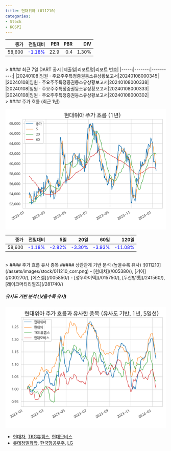 ```yaml
---
title: 현대위아 (011210)
categories:
- Stock
- KOSPI
---
```


|종가|전일대비|PER|PBR|DIV|
|---:|-------:|--:|--:|--:|
|58,600|<span style="color: blue">-1.18%</span>|22.9|0.4|1.30%|

<!-- more -->

<br>
> #### 최근 7일 DART 공시
|제출일|리포트명|리포트 번호|
|-----:|-------:|----------:|
|20240108|임원ㆍ주요주주특정증권등소유상황보고서|20240108000345|
|20240108|임원ㆍ주요주주특정증권등소유상황보고서|20240108000338|
|20240108|임원ㆍ주요주주특정증권등소유상황보고서|20240108000333|
|20240108|임원ㆍ주요주주특정증권등소유상황보고서|20240108000302|

<br>
> #### 주가 흐름 (최근 1년)

![011210](/assets/images/stock/011210.png)

|종가|전일대비|5일|20일|60일|120일|
|---:|-------:|--:|---:|---:|----:|
|58,600|<span style="color: blue">-1.18%</span>|<span style="color: blue">-2.82%</span>|<span style="color: blue">-3.30%</span>|<span style="color: blue">-3.93%</span>|<span style="color: blue">-11.08%</span>|

<br>
> #### 주가 흐름 유사 종목
##### 상관관계 기반 분석 (높을수록 유사)
![011210](/assets/images/stock/011210_corr.png)
- [현대차](/005380/), [기아](/000270/), [에스엘](/005850/)
- [성우하이텍](/015750/), [두산밥캣](/241560/), [레이크머티리얼즈](/281740/)

##### 유사도 기반 분석 (낮을수록 유사)	
![011210](/assets/images/stock/011210_sim.png)
- [현대차](/005380/), [TKG휴켐스](/069260/), [현대모비스](/012330/)
- [롯데정밀화학](/004000/), [한국항공우주](/047810/), [LG](/003550/)